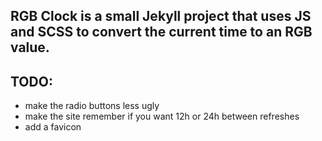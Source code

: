 ## RGB Clock is a small Jekyll project that uses JS and SCSS to convert the current time to an RGB value.

## TODO:
- make the radio buttons less ugly
- make the site remember if you want 12h or 24h between refreshes
- add a favicon
